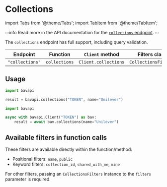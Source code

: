 # Collections

import Tabs from '@theme/Tabs';
import TabItem from '@theme/TabItem';

:::info
Read more in the API documentation for the [`collections` endpoint](/core-resources/collections.md).
:::

The `collections` endpoint has full support, including query validation.

| Endpoint        | Function      | `Client` method      | Filters class        |
| --------------- | ------------- | -------------------- | -------------------- |
| `"collections"` | `collections` | `Client.collections` | `CollectionsFilters` |

## Usage

<Tabs>
  <TabItem value="sync" label="Sync" default>

```py title="Using top-level functions"
import bavapi

result = bavapi.collections("TOKEN", name="Unilever")
```

  </TabItem>
  <TabItem value="async" label="Async">

```py title="Using Client asynchronously"
import bavapi

async with bavapi.Client("TOKEN") as bav:
    result = await bav.collections(name="Unilever")
```

  </TabItem>
</Tabs>

## Available filters in function calls

These filters are available directly within the function/method:

- Positional filters: `name`, `public`
- Keyword filters: `collection_id`, `shared_with_me`, `mine`

For other filters, passing an `CollectionsFilters` instance to the `filters` parameter is required.
